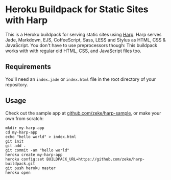 # Heroku Buildpack for Static Sites with Harp

This is a Heroku buildpack for serving static sites using [Harp](http://harpjs.com/). Harp serves Jade, Markdown, EJS, CoffeeScript, Sass, LESS and Stylus as HTML, CSS & JavaScript. You don't have to use preprocessors though: This buildpack works with with regular old HTML, CSS, and JavaScript files too.

## Requirements

You'll need an `index.jade` or `index.html` file in the root directory of your repository.

## Usage

Check out the sample app at
[github.com/zeke/harp-sample](https://github.com/zeke/harp-sample), or make your own from scratch:

```
mkdir my-harp-app
cd my-harp-app
echo "hello world" > index.html
git init
git add .
git commit -am "hello world"
heroku create my-harp-app
heroku config:set BUILDPACK_URL=https://github.com/zeke/harp-buildpack.git
git push heroku master
heroku open
```